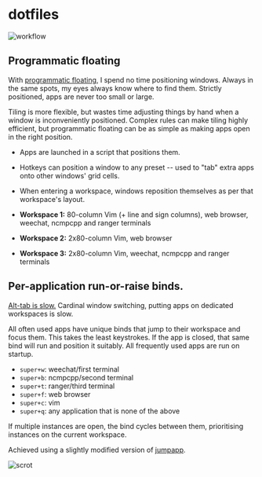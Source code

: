 # dotfiles

![workflow](workflow.gif)

## Programmatic floating

With [programmatic floating](https://github.com/alnj/dotfiles/blob/master/bin/tamwm), I spend no time positioning windows. Always in the same spots, my eyes always know where to find them. Strictly positioned, apps are never too small or large.

Tiling is more flexible, but wastes time adjusting things by hand when a window is inconveniently positioned. Complex rules can make tiling highly efficient, but programmatic floating can be as simple as making apps open in the right position.

* Apps are launched in a script that positions them.
* Hotkeys can position a window to any preset -- used to "tab" extra apps onto other windows' grid cells.
* When entering a workspace, windows reposition themselves as per that workspace's layout.


* **Workspace 1:** 80-column Vim (+ line and sign columns), web browser, weechat, ncmpcpp and ranger terminals
* **Workspace 2:** 2x80-column Vim, web browser
* **Workspace 3:** 2x80-column Vim, weechat, ncmpcpp and ranger terminals

## Per-application run-or-raise binds.

[Alt-tab is slow.](https://vickychijwani.me/blazing-fast-application-switching-in-linux/) Cardinal window switching, putting apps on dedicated workspaces is slow. 

All often used apps have unique binds that jump to their workspace and focus them. This takes the least keystrokes. If the app is closed, that same bind will run and position it suitably. All frequently used apps are run on startup.

* `super+w`: weechat/first terminal
* `super+b`: ncmpcpp/second terminal
* `super+t`: ranger/third terminal
* `super+f`: web browser
* `super+c`: vim
* `super+q`: any application that is none of the above

If multiple instances are open, the bind cycles between them, prioritising instances on the current workspace.

Achieved using a slightly modified version of [jumpapp](https://github.com/mkropat/jumpapp).

![scrot](https://u.teknik.io/7BKDi.png)
